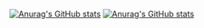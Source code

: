 [![Anurag's GitHub stats](https://github-readme-stats.vercel.app/api?username=BlandineLemaire&show_icons=true&theme=react)](https://github.com/BlandineLemaire/github-readme-stats)
[![Anurag's GitHub stats](https://github-readme-stats.vercel.app/api/top-langs?username=BlandineLemaire&show_icons=true&theme=react)](https://github.com/BlandineLemaire/github-readme-stats)
